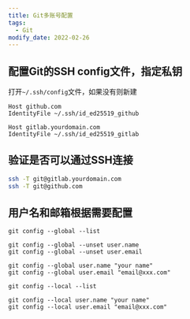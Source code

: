 ```yaml
---
title: Git多账号配置
tags: 
  - Git
modify_date: 2022-02-26
---
```


## 配置Git的SSH config文件，指定私钥

打开`~/.ssh/config`文件，如果没有则新建

<!--more-->

```
Host github.com
IdentityFile ~/.ssh/id_ed25519_github

Host gitlab.yourdomain.com
IdentityFile ~/.ssh/id_ed25519_gitlab
```

## 验证是否可以通过SSH连接

```bash
ssh -T git@gitlab.yourdomain.com
ssh -T git@github.com
```

## 用户名和邮箱根据需要配置

```
git config --global --list

git config --global --unset user.name
git config --global --unset user.email

git config --global user.name "your name"
git config --global user.email "email@xxx.com"

git config --local --list

git config --local user.name "your name"
git config --local user.email "email@xxx.com"
```

